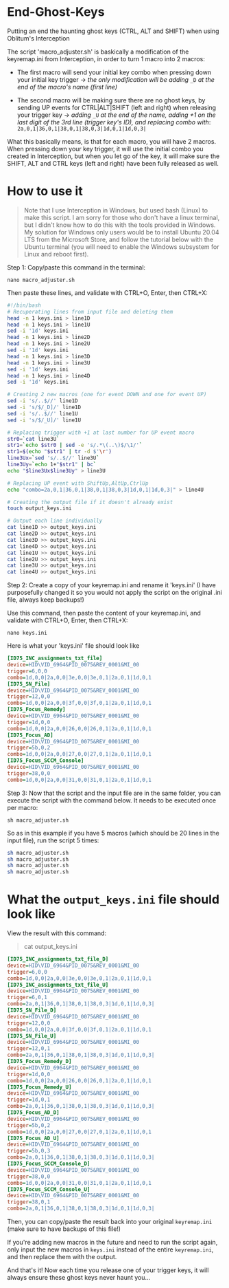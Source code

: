 # End-Ghost-Keys
Putting an end the haunting ghost keys (CTRL, ALT and SHIFT) when using Oblitum's Interception

The script 'macro_adjuster.sh' is baskically a modification of the keyremap.ini from Interception, in order to turn 1 macro into 2 macros:
- The first macro will send your initial key combo when pressing down your initial key trigger ->
*the only modification will be adding* `_D` *at the end of the macro's name (first line)*

- The second macro will be making sure there are no ghost keys, by sending UP events for CTRL|ALT|SHIFT (left and right) when releasing your trigger key ->
*adding* `_U` *at the end of the name, adding +1 on the last digit of the 3rd line (trigger key's ID), and replacing combo with*: `2a,0,1|36,0,1|38,0,1|38,0,3|1d,0,1|1d,0,3|`

What this basically means, is that for each macro, you will have 2 macros. When pressing down your key trigger, it will use the initial combo you created in Interception, but when you let go of the key, it will make sure the SHIFT, ALT and CTRL keys (left and right) have been fully released as well.

# How to use it

> Note that I use Interception in Windows, but used bash (Linux) to make this script. I am sorry for those who don't have a linux terminal, but I didn't know how to do this with the tools provided in Windows. My solution for Windows only users would be to install Ubuntu 20.04 LTS from the Microsoft Store, and follow the tutorial below with the Ubuntu terminal (you will need to enable the Windows subsystem for Linux and reboot first).

Step 1: Copy/paste this command in the terminal:

```nano macro_adjuster.sh```

Then paste these lines, and validate with CTRL+O, Enter, then CTRL+X:

```sh
#!/bin/bash
# Recuperating lines from input file and deleting them
head -n 1 keys.ini > line1D
head -n 1 keys.ini > line1U
sed -i '1d' keys.ini
head -n 1 keys.ini > line2D
head -n 1 keys.ini > line2U
sed -i '1d' keys.ini
head -n 1 keys.ini > line3D
head -n 1 keys.ini > line3U
sed -i '1d' keys.ini
head -n 1 keys.ini > line4D
sed -i '1d' keys.ini

# Creating 2 new macros (one for event DOWN and one for event UP)
sed -i 's/..$//' line1D
sed -i 's/$/_D]/' line1D
sed -i 's/..$//' line1U
sed -i 's/$/_U]/' line1U

# Replacing trigger with +1 at last number for UP event macro
str0=`cat line3U`
str1=`echo $str0 | sed -e 's/.*\(..\)$/\1/'`
str1=$(echo "$str1" | tr -d $'\r')
line3Ux=`sed 's/..$//' line3U`
line3Uy=`echo 1+"$str1" | bc`
echo "$line3Ux$line3Uy" > line3U

# Replacing UP event with ShiftUp,AltUp,CtrlUp
echo "combo=2a,0,1|36,0,1|38,0,1|38,0,3|1d,0,1|1d,0,3|" > line4U

# Creating the output file if it doesn't already exist
touch output_keys.ini

# Output each line individually
cat line1D >> output_keys.ini
cat line2D >> output_keys.ini
cat line3D >> output_keys.ini
cat line4D >> output_keys.ini
cat line1U >> output_keys.ini
cat line2U >> output_keys.ini
cat line3U >> output_keys.ini
cat line4U >> output_keys.ini
```

Step 2: Create a copy of your keyremap.ini and rename it 'keys.ini' (I have purposefully changed it so you would not apply the script on the original .ini file, always keep backups!)

Use this command, then paste the content of your keyremap.ini, and validate with CTRL+O, Enter, then CTRL+X:

```nano keys.ini```

Here is what your 'keys.ini' file should look like

```ini
[ID75_INC_assignments_txt_file]
device=HID\VID_6964&PID_0075&REV_0001&MI_00
trigger=6,0,0
combo=1d,0,0|2a,0,0|3e,0,0|3e,0,1|2a,0,1|1d,0,1
[ID75_SN_File]
device=HID\VID_6964&PID_0075&REV_0001&MI_00
trigger=12,0,0
combo=1d,0,0|2a,0,0|3f,0,0|3f,0,1|2a,0,1|1d,0,1
[ID75_Focus_Remedy]
device=HID\VID_6964&PID_0075&REV_0001&MI_00
trigger=1d,0,0
combo=1d,0,0|2a,0,0|26,0,0|26,0,1|2a,0,1|1d,0,1
[ID75_Focus_AD]
device=HID\VID_6964&PID_0075&REV_0001&MI_00
trigger=5b,0,2
combo=1d,0,0|2a,0,0|27,0,0|27,0,1|2a,0,1|1d,0,1
[ID75_Focus_SCCM_Console]
device=HID\VID_6964&PID_0075&REV_0001&MI_00
trigger=38,0,0
combo=1d,0,0|2a,0,0|31,0,0|31,0,1|2a,0,1|1d,0,1
```

Step 3: Now that the script and the input file are in the same folder, you can execute the script with the command below. It needs to be executed once per macro:

```sh macro_adjuster.sh```

So as in this example if you have 5 macros (which should be 20 lines in the input file), run the script 5 times:

```sh macro_adjuster.sh
sh macro_adjuster.sh
sh macro_adjuster.sh
sh macro_adjuster.sh
sh macro_adjuster.sh
```

# What the `output_keys.ini` file should look like

View the result with this command:

> cat output_keys.ini

```ini
[ID75_INC_assignments_txt_file_D]
device=HID\VID_6964&PID_0075&REV_0001&MI_00
trigger=6,0,0
combo=1d,0,0|2a,0,0|3e,0,0|3e,0,1|2a,0,1|1d,0,1
[ID75_INC_assignments_txt_file_U]
device=HID\VID_6964&PID_0075&REV_0001&MI_00
trigger=6,0,1
combo=2a,0,1|36,0,1|38,0,1|38,0,3|1d,0,1|1d,0,3|
[ID75_SN_File_D]
device=HID\VID_6964&PID_0075&REV_0001&MI_00
trigger=12,0,0
combo=1d,0,0|2a,0,0|3f,0,0|3f,0,1|2a,0,1|1d,0,1
[ID75_SN_File_U]
device=HID\VID_6964&PID_0075&REV_0001&MI_00
trigger=12,0,1
combo=2a,0,1|36,0,1|38,0,1|38,0,3|1d,0,1|1d,0,3|
[ID75_Focus_Remedy_D]
device=HID\VID_6964&PID_0075&REV_0001&MI_00
trigger=1d,0,0
combo=1d,0,0|2a,0,0|26,0,0|26,0,1|2a,0,1|1d,0,1
[ID75_Focus_Remedy_U]
device=HID\VID_6964&PID_0075&REV_0001&MI_00
trigger=1d,0,1
combo=2a,0,1|36,0,1|38,0,1|38,0,3|1d,0,1|1d,0,3|
[ID75_Focus_AD_D]
device=HID\VID_6964&PID_0075&REV_0001&MI_00
trigger=5b,0,2
combo=1d,0,0|2a,0,0|27,0,0|27,0,1|2a,0,1|1d,0,1
[ID75_Focus_AD_U]
device=HID\VID_6964&PID_0075&REV_0001&MI_00
trigger=5b,0,3
combo=2a,0,1|36,0,1|38,0,1|38,0,3|1d,0,1|1d,0,3|
[ID75_Focus_SCCM_Console_D]
device=HID\VID_6964&PID_0075&REV_0001&MI_00
trigger=38,0,0
combo=1d,0,0|2a,0,0|31,0,0|31,0,1|2a,0,1|1d,0,1
[ID75_Focus_SCCM_Console_U]
device=HID\VID_6964&PID_0075&REV_0001&MI_00
trigger=38,0,1
combo=2a,0,1|36,0,1|38,0,1|38,0,3|1d,0,1|1d,0,3|
```

Then, you can copy/paste the result back into your original `keyremap.ini` (make sure to have backups of this file!)

If you're adding new macros in the future and need to run the script again, only input the new macros in `keys.ini` instead of the entire `keyremap.ini`, and then replace them with the output.

And that's it! Now each time you release one of your trigger keys, it will always ensure these ghost keys never haunt you...
